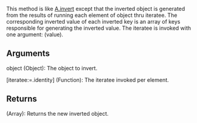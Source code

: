 This method is like [A.invert](/?id=invert) except that the inverted object is generated from the results of running each element of object thru iteratee. The corresponding inverted value of each inverted key is an array of keys responsible for generating the inverted value. The iteratee is invoked with one argument: (value).


## Arguments
object (Object): The object to invert.

[iteratee:=.identity] (Function): The iteratee invoked per element.

## Returns
(Array): Returns the new inverted object.

